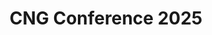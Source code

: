 ---
weight: 1
title: "CNG Conference 2025"
when_date: "30 April - 02 May 2025"
where: "Snowbird, Utah"
description: "CNG Conference 2025 gathered the cloud-native geospatial community to share and discuss the latest advancements and emerging trends in geospatial data. Recordings of talks coming soon!"
price: "Ticket prices coming soon"
images:
  - /img/20241111-cng-ut-2025-announcement.jpg
hide_cta: true
cta_text: "See conference website"
cta_url: "https://2025-ut.cloudnativegeo.org"
passed: true
---